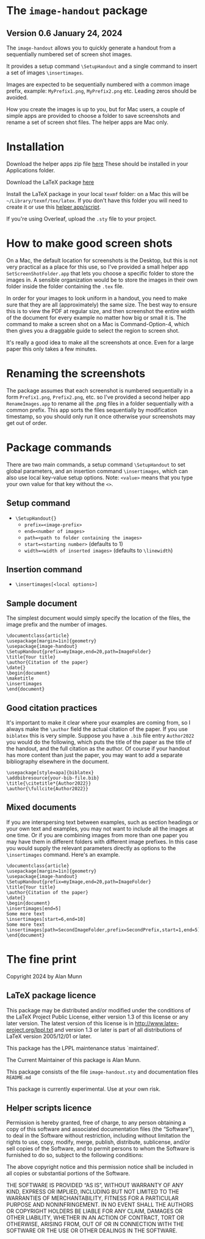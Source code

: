 # The `image-handout` package

## Version 0.6 January 24, 2024

The  `image-handout`  allows you to quickly generate a handout from 
 a sequentially numbered set of screen shot images.

It provides a setup command `\SetupHandout` and a single command to insert a set of images `\insertimages`.

Images are expected to be sequentially numbered with a common image prefix, example: `MyPrefix1.png`, `MyPrefix2.png` etc.  Leading zeros should be avoided. 

How you create the images is up to you, but for Mac users, a couple of simple apps are provided to choose a folder to save screenshots and rename a set of screen shot files.  The helper apps are Mac only.

# Installation


Download the helper apps zip file [here](https://github.com/amunn/image-handout/blob/main/scripts/MacHelperApps.zip)  These should be installed in your Applications folder. 

Download the LaTeX package [here](https://github.com/amunn/image-handout/blob/main/image-handout.sty)

Install the LaTeX package in your local `texmf` folder: on a Mac this will be `~/Library/texmf/tex/latex`. If you don't have this folder you will need to create it or use this [helper app/script](https://github.com/amunn/make-local-texmf).

If you're using Overleaf, upload the `.sty` file to your project. 

# How to make good screen shots

On a Mac, the default location for screenshots is the Desktop, but this is not very practical as a place for this use, so I've provided a small helper app `SetScreenShotFolder.app` that lets you choose a specific folder to store the images in.  A sensible organization would be to store the images in their own folder inside the folder containing the `.tex` file.

In order for your images to look uniform in a handout, you need to make sure that they are all (approximately) the same size. The best way to ensure this is to view the PDF at regular size, and then screenshot the entire width of the document for every example no matter how big or small it is.   The command to make a screen shot on a Mac is Command-Option-4, which then gives you a draggable guide to select the region to screen shot.

It's really a good idea to make all the screenshots at once. Even for a large paper this only takes a few minutes.

# Renaming the screenshots

The package assumes that each screenshot is numbered sequentially in a form `Prefix1.png`, `Prefix2.png`, etc. so I've provided a second helper app `RenameImages.app` to rename all the .png files in a folder sequentially with a common prefix. This app sorts the files sequentially by modification timestamp, so you should only run it once otherwise your screenshots may get out of order.

# Package commands

There are two main commands, a setup command `\SetupHandout` to set global parameters, and an insertion command `\insertimages`, which can also use local key-value setup options. Note: `<value>` means that you type your own value for that key without the `<>`.

## Setup command

 - `\SetupHandout{}`
    - `prefix=<image-prefix>`
    - `end=<number of images>`
    - `path=<path to folder containing the images>`
    - `start=<starting number>` (defaults to 1)
    - `width=<width of inserted images>` (defaults to `\linewidth`)

## Insertion command

 - `\insertimages[<local options>]`
    

## Sample document

The simplest document would simply specify the location of the files, the image prefix and the number of images.

```
\documentclass{article}
\usepackage[margin=1in]{geometry}
\usepackage{image-handout}
\SetupHandout{prefix=myImage,end=20,path=ImageFolder}
\title{Your title}
\author{Citation of the paper}
\date{}
\begin{document}
\maketitle
\insertimages
\end{document}
```

## Good citation practices

It's important to make it clear where your examples are coming from, so I always make the `\author` field the actual citation of the paper. If you use `biblatex` this is very simple. Suppose you have a `.bib` file entry `Author2022` you would do the following, which puts the title of the paper as the title of the handout, and the full citation as the author. Of course if your handout has more content than just the paper, you may want to add a separate bibliography elsewhere in the document. 

```
\usepackage[style=apa]{biblatex}
\addbibresource{your-bib-file.bib}
\title{\citetitle*{Author2022}}
\author{\fullcite{Author2022}}
```

## Mixed documents

If you are interspersing text between examples, such as section headings or your own text and examples, you may not want to include all the images at one time. Or if you are combining images from more than one paper you may have them in different folders with different image prefixes. In this case you would supply the relevant parameters directly as options to the `\insertimages` command.  Here's an example. 

```
\documentclass{article}
\usepackage[margin=1in]{geometry}
\usepackage{image-handout}
\SetupHandout{prefix=myImage,end=20,path=ImageFolder}
\title{Your title}
\author{Citation of the paper}
\date{}
\begin{document}
\insertimages[end=5]
Some more text
\insertimages[start=6,end=10]
Some more text
\insertimages[path=SecondImageFolder,prefix=SecondPrefix,start=1,end=5]
\end{document}
```


# The fine print

 Copyright 2024 by Alan Munn
 
## LaTeX package licence

 This package may be distributed and/or modified under the
 conditions of the LaTeX Project Public License, either version 1.3
 of this license or any later version.
 The latest version of this license is in
   http://www.latex-project.org/lppl.txt
 and version 1.3 or later is part of all distributions of LaTeX
 version 2005/12/01 or later.

 This package has the LPPL maintenance status `maintained'.
 
 The Current Maintainer of this package is Alan Munn.

 This package consists of the file `image-handout.sty` and documentation files
 `README.md`

 This package is currently experimental. Use at your own risk.
 
## Helper scripts licence

Permission is hereby granted, free of charge, to any person obtaining a copy of this software and associated documentation files (the “Software”), to deal in the Software without restriction, including without limitation the rights to use, copy, modify, merge, publish, distribute, sublicense, and/or sell copies of the Software, and to permit persons to whom the Software is furnished to do so, subject to the following conditions:

The above copyright notice and this permission notice shall be included in all copies or substantial portions of the Software.

THE SOFTWARE IS PROVIDED “AS IS”, WITHOUT WARRANTY OF ANY KIND, EXPRESS OR IMPLIED, INCLUDING BUT NOT LIMITED TO THE WARRANTIES OF MERCHANTABILITY, FITNESS FOR A PARTICULAR PURPOSE AND NONINFRINGEMENT. IN NO EVENT SHALL THE AUTHORS OR COPYRIGHT HOLDERS BE LIABLE FOR ANY CLAIM, DAMAGES OR OTHER LIABILITY, WHETHER IN AN ACTION OF CONTRACT, TORT OR OTHERWISE, ARISING FROM, OUT OF OR IN CONNECTION WITH THE SOFTWARE OR THE USE OR OTHER DEALINGS IN THE SOFTWARE.

